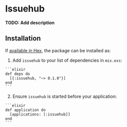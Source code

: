 # Issuehub

**TODO: Add description**

## Installation

If [available in Hex](https://hex.pm/docs/publish), the package can be installed as:

  1. Add `issuehub` to your list of dependencies in `mix.exs`:

    ```elixir
    def deps do
      [{:issuehub, "~> 0.1.0"}]
    end
    ```

  2. Ensure `issuehub` is started before your application:

    ```elixir
    def application do
      [applications: [:issuehub]]
    end
    ```

